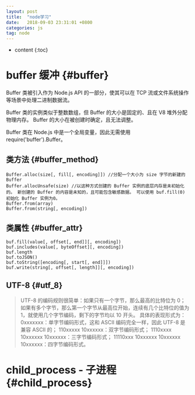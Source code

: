 ```yaml
---
layout: post
title:  "node学习"
date:   2018-09-03 23:31:01 +0800
categories: js
tag: node
---
```


* content
{:toc}


buffer 缓冲			{#buffer}
====================================

Buffer 类被引入作为 Node.js API 的一部分，使其可以在 TCP 流或文件系统操作等场景中处理二进制数据流。  

Buffer 类的实例类似于整数数组，但 Buffer 的大小是固定的、且在 V8 堆外分配物理内存。 Buffer 的大小在被创建时确定，且无法调整。 

Buffer 类在 Node.js 中是一个全局变量，因此无需使用 require('buffer').Buffer。 

类方法							{#buffer_method}
------------------------------------
  
```
Buffer.alloc(size[, fill[, encoding]]) //分配一个大小为 size 字节的新建的 Buffer  
Buffer.allocUnsafe(size) //以这种方式创建的 Buffer 实例的底层内存是未初始化的。 新创建的 Buffer 的内容是未知的，且可能包含敏感数据。 可以使用 buf.fill(0) 初始化 Buffer 实例为0。  
Buffer.from(array)  
Buffer.from(string[, encoding])
```

类属性							{#buffer_attr}
------------------------------------

```
buf.fill(value[, offset[, end]][, encoding])
buf.includes(value[, byteOffset][, encoding])
buf.length
buf.toJSON()
buf.toString([encoding[, start[, end]]])
buf.write(string[, offset[, length]][, encoding])
```

UTF-8							{#utf_8}
------------------------------------

> UTF-8 的编码规则很简单：如果只有一个字节，那么最高的比特位为 0；如果有多个字节，那么第一个字节从最高位开始，连续有几个比特位的值为 1，就使用几个字节编码，剩下的字节均以 10 开头。
具体的表现形式为：
0xxxxxxx：单字节编码形式，这和 ASCII 编码完全一样，因此 UTF-8 是兼容 ASCII 的；
110xxxxx 10xxxxxx：双字节编码形式；
1110xxxx 10xxxxxx 10xxxxxx：三字节编码形式；
11110xxx 10xxxxxx 10xxxxxx 10xxxxxx：四字节编码形式。

child_process - 子进程		{#child_process}
====================================


